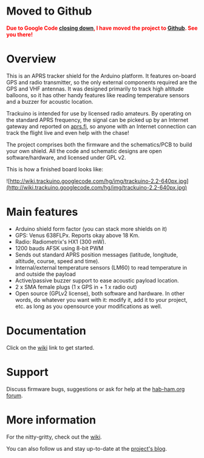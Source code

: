# Moved to Github #

<font color='red'><b>Due to Google Code <a href='http://google-opensource.blogspot.jp/2015/03/farewell-to-google-code.html'>closing down</a>, I have moved the project to <a href='https://github.com/trackuino/trackuino'>Github</a>. See you there!</b></font>

# Overview #

This is an APRS tracker shield for the Arduino platform. It features on-board GPS and radio transmitter, so the only external components required are the GPS and VHF antennas. It was designed primarily to track high altitude balloons, so it has other handy features like reading temperature sensors and a buzzer for acoustic location.

Trackuino is intended for use by licensed radio amateurs. By operating on the standard APRS frequency, the signal can be picked up by an Internet gateway and reported on [aprs.fi](http://aprs.fi), so anyone with an Internet connection can track the flight live and even help with the chase!

The project comprises both the firmware and the schematics/PCB to build your own shield. All the code and schematic designs are open software/hardware, and licensed under GPL v2.

This is how a finished board looks like:

![http://wiki.trackuino.googlecode.com/hg/img/trackuino-2.2-640px.jpg](http://wiki.trackuino.googlecode.com/hg/img/trackuino-2.2-640px.jpg)

# Main features #

  * Arduino shield form factor (you can stack more shields on it)
  * GPS: Venus 638FLPx. Reports okay above 18 Km.
  * Radio: Radiometrix's HX1 (300 mW).
  * 1200 bauds AFSK using 8-bit PWM
  * Sends out standard APRS position messages (latitude, longitude, altitude, course, speed and time).
  * Internal/external temperature sensors (LM60) to read temperature in and outside the payload
  * Active/passive buzzer support to ease acoustic payload location.
  * 2 x SMA female plugs (1 x GPS in + 1 x radio out)
  * Open source (GPLv2 license), both software and hardware. In other words, do whatever you want with it: modify it, add it to your project, etc. as long as you opensource your modifications as well.

# Documentation #

Click on the [wiki](http://code.google.com/p/trackuino/wiki/Index) link to get started.

# Support #

Discuss firmware bugs, suggestions or ask for help at the [hab-ham.org forum](http://hab-ham.org/forum/).

# More information #

For the nitty-gritty, check out the [wiki](http://code.google.com/p/trackuino/wiki/Index?tm=6).

You can also follow us and stay up-to-date at the [project's blog](http://trackuino.blogspot.com).